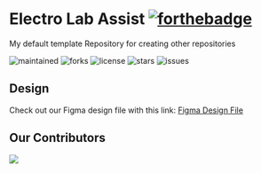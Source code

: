 # Electro Lab Assist  [![forthebadge](https://forthebadge.com/images/badges/built-with-love.svg)](https://forthebadge.com)
My default template Repository for creating other repositories

![maintained](https://img.shields.io/badge/maintained-yes-green?style=for-the-badge)
![forks](https://img.shields.io/github/forks/agneay/ElectroLab-Assit-IOT?style=for-the-badge)
![license](https://img.shields.io/github/license/agneay/ElectroLab-Assit-IOT?style=for-the-badge)
![stars](https://img.shields.io/github/stars/agneay/ElectroLab-Assit-IOT?style=for-the-badge)
![issues](https://img.shields.io/github/issues/agneay/ElectroLab-Assit-IOT?style=for-the-badge)

Design
---
Check out our Figma design file with this link: [Figma Design File](https://www.figma.com/design/ajR2y96UUisM91rRy1jt4o/ElectroLab-Assist-IOT?node-id=0-1&t=HzwmSLI1PXXZYZzh-1)

Our Contributors
---
<a href="https://github.com/agneay/ElectroLab-Assit-IOT/graphs/contributors">
  <img src="https://contrib.rocks/image?repo=agneay/ElectroLab-Assit-IOT" />
</a>
